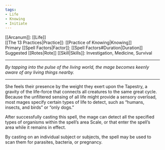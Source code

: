 ```yaml
---
tags:
- Life
- Knowing
- Initiate
---
```


[[Arcanum]]: [[Life]]\
[[The 13 Practices|Practice]]: [[Practice of Knowing|Knowing]]\
Primary [[Spell Factors|Factor]]: [[Spell Factors#Duration|Duration]]\
Suggested [[Rotes|Rote]] [[Skill|Skills]]: Investigation, Medicine, Survival

---

_By tapping into the pulse of the living world, the mage becomes keenly aware of any living things nearby._

---

She feels their presence by the weight they exert upon the Tapestry, a gravity of the life-force that connects all creatures to the same great cycle.\
Because the unfiltered sensing of all life might provide a sensory overload, most mages specify certain types of life to detect, such as “humans, insects, and birds” or “only dogs.”

After successfully casting this spell, the mage can detect all the specified types of organisms within the spell’s area Scale, or that enter the spell’s area while it remains in effect.

By casting on an individual subject or subjects, the spell may be used to scan them for parasites, bacteria, or pregnancy.